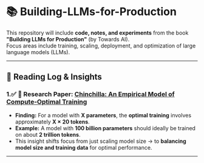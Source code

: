 # 📚 Building-LLMs-for-Production

This repository will include **code, notes, and experiments** from the book  
**"Building LLMs for Production"** (by Towards AI).  
Focus areas include training, scaling, deployment, and optimization of large language models (LLMs).

---

## 🧠 Reading Log & Insights

### 1.✅  📄 Research Paper: [Chinchilla: An Empirical Model of Compute-Optimal Training](https://arxiv.org/abs/2203.15556)

- **Finding:** For a model with **X parameters**, the **optimal training** involves approximately **X × 20 tokens**.
- **Example:** A model with **100 billion parameters** should ideally be trained on about **2 trillion tokens**.
-  This insight shifts focus from just scaling model size → to **balancing model size and training data** for optimal performance.

---
